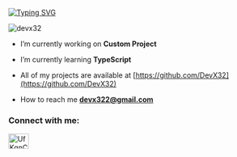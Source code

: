 
[![Typing SVG](https://readme-typing-svg.herokuapp.com?font=Fira+Code&pause=1000&color=00F7F5&width=435&lines=MY+NAME+IS+DEVX;SELF+TAUGHT+DEVELOPER+FROM+NEPAL)](https://git.io/typing-svg)
<p align="left"> <img src="https://komarev.com/ghpvc/?username=devx32&label=Profile%20views&color=0e75b6&style=flat" alt="devx32" /> </p>

-  I’m currently working on **Custom Project**

-  I’m currently learning **TypeScript**

-  All of my projects are available at [https://github.com/DevX32](https://github.com/DevX32)

-  How to reach me **devx322@gmail.com**

<h3 align="left">Connect with me:</h3>
<p align="left">
<a href="https://discord.gg/UfKqnCqPuk" target="blank"><img align="center" src="https://raw.githubusercontent.com/rahuldkjain/github-profile-readme-generator/master/src/images/icons/Social/discord.svg" alt="UfKqnCqPuk" height="30" width="40" /></a>
</p>
